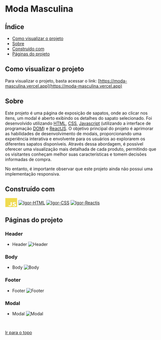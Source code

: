 # Moda Masculina

## Índice

- [Como visualizar o projeto](#como-visualizar-o-projeto)<!-- omit from toc -->
- [Sobre](#sobre)
- [Construído com](#construído-com)
- [Páginas do projeto](#páginas-do-projeto)

## Como visualizar o projeto

Para visualizar o projeto, basta acessar o link: [https://moda-masculina.vercel.app](https://moda-masculina.vercel.app)

## Sobre

Este projeto é uma página de exposição de sapatos, onde ao clicar nos itens, um modal é aberto exibindo os detalhes do sapato selecionado. Foi desenvolvido utilizando [HTML](https://developer.mozilla.org/pt-BR/docs/Web/HTML), [CSS](https://developer.mozilla.org/pt-BR/docs/Web/CSS), [Javascript](https://developer.mozilla.org/pt-BR/docs/Web/JavaScript) (utilizando a interface de programação [DOM](https://developer.mozilla.org/pt-BR/docs/Web/API/Document_Object_Model)) e [ReactJS](https://react.dev/). O objetivo principal do projeto é aprimorar as habilidades de desenvolvimento de modais, proporcionando uma experiência interativa e envolvente para os usuários ao explorarem os diferentes sapatos disponíveis. Através dessa abordagem, é possível oferecer uma visualização mais detalhada de cada produto, permitindo que os visitantes conheçam melhor suas características e tomem decisões informadas de compra.

No entanto, é importante observar que este projeto ainda não possui uma implementação responsiva.

## Construído com

<a href="https://developer.mozilla.org/pt-BR/docs/Web/JavaScript" target="_blank"><img align="center" title="JavaScript" alt="Igor-Js" height="30" width="40" src="https://raw.githubusercontent.com/devicons/devicon/master/icons/javascript/javascript-plain.svg"></a>
<a href="https://developer.mozilla.org/pt-BR/docs/Web/HTML" target="_blank"><img align="center" title="HTML" alt="Igor-HTML" height="30" width="40" src="https://cdn.jsdelivr.net/gh/devicons/devicon/icons/html5/html5-plain-wordmark.svg"></a>
<a href="https://developer.mozilla.org/pt-BR/docs/Web/CSS" target="_blank"><img align="center" title="CSS" alt="Igor-CSS" height="30" width="40" src="https://cdn.jsdelivr.net/gh/devicons/devicon/icons/css3/css3-plain-wordmark.svg"></a>
<a href="https://pt-br.reactjs.org/" target="_blank"><img align="center" title="Reactjs" alt="Igor-Reactjs" height="30" width="40" src="https://cdn.jsdelivr.net/gh/devicons/devicon/icons/react/react-original-wordmark.svg"></a>
<br/>

## Páginas do projeto

### Header

- Header ![](https://i.ibb.co/JrsnyrJ/calcado-header.jpg "Header")

### Body

- Body ![](https://i.ibb.co/RvyTvrk/calcado-footer.jpg "Body")

### Footer

- Footer ![](https://i.ibb.co/wgn2gkM/calcado-body.jpg "Footer")

### Modal

- Modal ![](https://i.ibb.co/GRGrvS3/calcado-modal.jpg "Modal")

<br>

[Ir para o topo](#moda-masculina)

[def]: #home